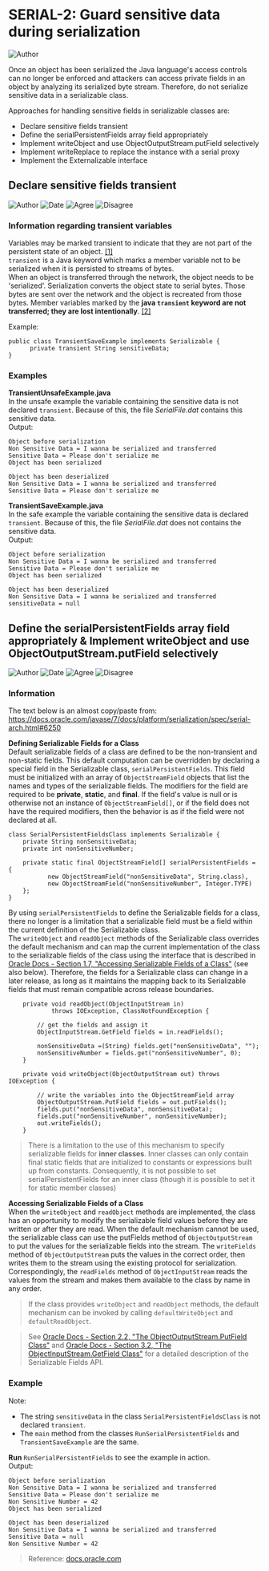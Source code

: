 # SERIAL-2: Guard sensitive data during serialization
![Author](https://img.shields.io/badge/Author-Oracle-blue.svg)


Once an object has been serialized the Java language's access controls can no longer be enforced and attackers can access private fields in an object by analyzing its serialized byte stream. Therefore, do not serialize sensitive data in a serializable class.

Approaches for handling sensitive fields in serializable classes are:

 - Declare sensitive fields transient
 - Define the serialPersistentFields array field appropriately
 - Implement writeObject and use ObjectOutputStream.putField selectively
 - Implement writeReplace to replace the instance with a serial proxy
 - Implement the Externalizable interface

## Declare sensitive fields transient
![Author](https://img.shields.io/badge/Author-Ben-blue.svg)
![Date](https://img.shields.io/badge/Date-20171228-lightgrey.svg)
![Agree](https://img.shields.io/badge/AGREE-0-green.svg)
![Disagree](https://img.shields.io/badge/DISAGREE-0-red.svg)

### Information regarding transient variables
Variables may be marked transient to indicate that they are not part of the persistent state of an object. [[1]](https://docs.oracle.com/javase/specs/jls/se8/html/jls-8.html#jls-8.3.1.3)  
`transient` is a Java keyword which marks a member variable not to be serialized when it is persisted to streams of bytes.  
 When an object is transferred through the network, the object needs to be 'serialized'. Serialization converts the object state to serial bytes. Those bytes are sent over the network and the object is recreated from those bytes. 
 Member variables marked by the **java `transient` keyword are not transferred; they are lost intentionally**. [[2]](https://en.wikibooks.org/wiki/Java_Programming/Keywords/transient) 
 
Example:  
```
public class TransientSaveExample implements Serializable {  
      private transient String sensitiveData;  
}      
```
 
### Examples
**TransientUnsafeExample.java**  
In the unsafe example the variable containing the sensitive data is not declared `transient`. Because of this, the file *SerialFile.dat* contains this sensitive data.   
Output:   
```
Object before serialization
Non Sensitive Data = I wanna be serialized and transferred
Sensitive Data = Please don't serialize me
Object has been serialized 

Object has been deserialized 
Non Sensitive Data = I wanna be serialized and transferred
Sensitive Data = Please don't serialize me
```   

**TransientSaveExample.java**  
In the safe example the variable containing the sensitive data is declared `transient`. Because of this, the file *SerialFile.dat* does not contains the sensitive data.   
Output:
```
Object before serialization
Non Sensitive Data = I wanna be serialized and transferred
Sensitive Data = Please don't serialize me
Object has been serialized 

Object has been deserialized 
Non Sensitive Data = I wanna be serialized and transferred
sensitiveData = null
```   

## Define the serialPersistentFields array field appropriately & Implement writeObject and use ObjectOutputStream.putField selectively
![Author](https://img.shields.io/badge/Author-Ben-blue.svg)
![Date](https://img.shields.io/badge/Date-20171229-lightgrey.svg)
![Agree](https://img.shields.io/badge/AGREE-0-green.svg)
![Disagree](https://img.shields.io/badge/DISAGREE-0-red.svg)

### Information
The text below is an almost copy/paste from: <https://docs.oracle.com/javase/7/docs/platform/serialization/spec/serial-arch.html#6250>

**Defining Serializable Fields for a Class**    
Default serializable fields of a class are defined to be the non-transient and non-static fields. 
This default computation can be overridden by declaring a special field in the Serializable class, `serialPersistentFields`. 
This field must be initialized with an array of `ObjectStreamField` objects that list the names and types of the serializable fields. 
The modifiers for the field are required to be **private**, **static**, and **final**. 
If the field's value is null or is otherwise not an instance of `ObjectStreamField[]`, 
or if the field does not have the required modifiers, then the behavior is as if the field were not declared at all. 

```
class SerialPersistentFieldsClass implements Serializable {
    private String nonSensitiveData;
    private int nonSensitiveNumber;

    private static final ObjectStreamField[] serialPersistentFields = {
           new ObjectStreamField("nonSensitiveData", String.class),
           new ObjectStreamField("nonSensitiveNumber", Integer.TYPE)
    };
}
```
By using `serialPersistentFields` to define the Serializable fields for a class, there no longer is a limitation that a serializable field must be a field within the current definition of the Serializable class.  
The `writeObject` and `readObject` methods of the Serializable class overrides the default mechanism and can map the current implementation of the class to the serializable fields of the class using the interface that is described in [Oracle Docs - Section 1.7, "Accessing Serializable Fields of a Class"](https://docs.oracle.com/javase/7/docs/platform/serialization/spec/serial-arch.html#525) (see also below).
Therefore, the fields for a Serializable class can change in a later release, 
as long as it maintains the mapping back to its Serializable fields that must remain compatible across release boundaries. 

```
    private void readObject(ObjectInputStream in)
            throws IOException, ClassNotFoundException {

        // get the fields and assign it
        ObjectInputStream.GetField fields = in.readFields();

        nonSensitiveData =(String) fields.get("nonSensitiveData", "");
        nonSensitiveNumber = fields.get("nonSensitiveNumber", 0);
    }
```
```
    private void writeObject(ObjectOutputStream out) throws IOException {

        // write the variables into the ObjectStreamField array
        ObjectOutputStream.PutField fields = out.putFields();
        fields.put("nonSensitiveData", nonSensitiveData);
        fields.put("nonSensitiveNumber", nonSensitiveNumber);
        out.writeFields();
    }
```
> There is a limitation to the use of this mechanism to specify serializable fields for **inner classes**. 
Inner classes can only contain final static fields that are initialized to constants or expressions built up from constants. 
Consequently, it is not possible to set serialPersistentFields for an inner class (though it is possible to set it for static member classes)

**Accessing Serializable Fields of a Class**  
When the `writeObject` and `readObject` methods are implemented, 
the class has an opportunity to modify the serializable field values before they are written or after they are read. 
When the default mechanism cannot be used, 
the serializable class can use the putFields method of `ObjectOutputStream` to put the values for the serializable fields into the stream. 
The `writeFields` method of `ObjectOutputStream` puts the values in the correct order, 
then writes them to the stream using the existing protocol for serialization. 
Correspondingly, the `readFields` method of `ObjectInputStream` reads the values from the stream and makes them available to the class by name in any order. 

> If the class provides `writeObject` and `readObject` methods, the default mechanism can be invoked by calling `defaultWriteObject` and `defaultReadObject`.  

> See [Oracle Docs - Section 2.2, "The ObjectOutputStream.PutField Class"](https://docs.oracle.com/javase/7/docs/platform/serialization/spec/output.html#5068) 
and [Oracle Docs - Section 3.2, "The ObjectInputStream.GetField Class"](https://docs.oracle.com/javase/7/docs/platform/serialization/spec/input.html#4936) for a detailed description of the Serializable Fields API.

### Example
Note:
- The string `sensitiveData` in the class `SerialPersistentFieldsClass` is not declared `transient`.  
- The `main` method from the classes `RunSerialPersistentFields` and `TransientSaveExample` are the same.

**Run** `RunSerialPersistentFields` to see the example in action.  
Output:  
```
Object before serialization
Non Sensitive Data = I wanna be serialized and transferred
Sensitive Data = Please don't serialize me
Non Sensitive Number = 42
Object has been serialized 

Object has been deserialized 
Non Sensitive Data = I wanna be serialized and transferred
Sensitive Data = null
Non Sensitive Number = 42

```
> Reference: [docs.oracle.com](https://docs.oracle.com/javase/8/docs/platform/serialization/spec/examples.html)
